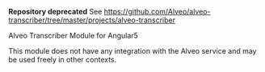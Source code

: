 **Repository deprecated**
See https://github.com/Alveo/alveo-transcriber/tree/master/projects/alveo-transcriber



Alveo Transcriber Module for Angular5

This module does not have any integration with the Alveo service and may be used freely in other contexts.

